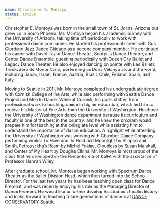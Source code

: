 ```yaml
---
name: Christopher E. Montoya
status: active
---
```

Christopher E. Montoya was born in the small town of St. Johns, Arizona but grew up in South Phoenix. Mr. Montoya began his academic journey with the University of Arizona, taking time off periodically to work with professional dance companies. He started his professional career with Gus Giordano Jazz Dance Chicago as a second company member. He continued his career with David Taylor Dance Theatre, Scorpius Dance Theatre, and Center Dance Ensemble, guesting periodically with Queen City Ballet and Legacy Dance Theater. He also enjoyed dancing on pointe with Les Ballets Trockadero de Monte Carlo, performing as Doris Vidanya around the world, including Japan, Israel, France, Austria, Brazil, Chile, Finland, Spain, and Italy. 


Moving to Seattle in 2011, Mr. Montoya completed his undergraduate degree with Cornish College of the Arts, while also performing with Seattle Dance Project and Men In Dance. While at Cornish, his goals shifted from professional work to teaching dance in higher education, which led him to receive his Master of Fine Arts from the University of Washington. He chose the University of Washington dance department because its curriculum and faculty is one of the best in the country, and he knew the program would prepare him for teaching at the collegiate level while assisting him to understand the importance of dance education. A highlight while attending the University of Washington was working with Chamber Dance Company performing works: To Have and To Hold and Moonlight by Shapiro and Smith, Petrousckha’s Room by Michel Fokine, Cloudless by Susan Marshall, and Center of My Heart by Douglas Elkins. Mr. Montoya is most proud of the class that he developed on the Romantic era of ballet with the assistance of Professor Hannah Wiley.


After graduate school, Mr. Montoya began working with Spectrum Dance Theater as the Ballet Division Head, which then turned into the School Director. For the last few years he has been teaching open class for Dance Fremont, and was recently enjoying his role as the Managing Director of Dance Fremont. He would like to further develop his studies of ballet history and looks forward to teaching future generations of dancers at <a href="https://www.danceconservatoryseattle.com/">DANCE CONSERVATORY Seattle</a>.


